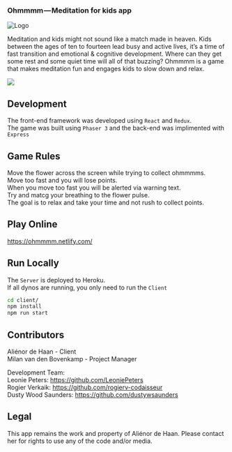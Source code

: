 ### Ohmmmm — Meditation for kids app

![Logo](https://github.com/rogierv-codaisseur/ohmmmm/blob/dev/screenshots/ohmmmm.png)

Meditation and kids might not sound like a match made in heaven. Kids between the ages of ten to fourteen lead busy and active lives, it’s a time of fast transition and emotional & cognitive development. Where can they get some rest and some quiet time will all of that buzzing? Ohmmmm is a game that makes meditation fun and engages kids to slow down and relax.

![](https://github.com/rogierv-codaisseur/ohmmmm/blob/dev/screenshots/ohmmmm.gif)

## Development

The front-end framework was developed using `React` and `Redux`.<br />
The game was built using `Phaser 3` and the back-end was implimented with `Express`

## Game Rules

Move the flower across the screen while trying to collect ohmmmms.<br />
Move too fast and you will lose points.<br />
When you move too fast you will be alerted via warning text.<br />
Try and matcg your breathing to the flower pulse.<br />
The goal is to relax and take your time and not rush to collect points.

## Play Online

https://ohmmmm.netlify.com/

## Run Locally

The `Server` is deployed to Heroku. <br />
If all dynos are running, you only need to run the `Client`

```sh
cd client/
npm install
npm run start
```

## Contributors

Aliénor de Haan - Client<br />
Milan van den Bovenkamp - Project Manager

Development Team:<br />
Leonie Peters: https://github.com/LeoniePeters<br />
Rogier Verkaik: https://github.com/rogierv-codaisseur<br />
Dusty Wood Saunders: https://github.com/dustywsaunders

## Legal
This app remains the work and property of Aliénor de Haan. Please contact her for rights to use any of the code and/or media.
